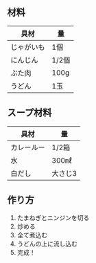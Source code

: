 ## 材料
| 具材 | 量 |
|---|---|
|じゃがいも|1個|
|にんじん|1/2個|
|ぶた肉|100g|
|うどん|1玉|

## スープ材料
| 具材 | 量 |
|---|---|
|カレールー|1/2箱|
|水|300㎖|
|白だし|大さじ3|

## 作り方
1. たまねぎとニンジンを切る
2. 炒める
3. 全て煮込む
4. うどんの上に流し込む
5. 完成！
